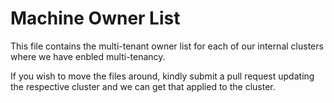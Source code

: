 # Machine Owner List

This file contains the multi-tenant owner list for each of our internal clusters where we have enbled multi-tenancy.

If you wish to move the files around, kindly submit a pull request updating the respective cluster and we can get that applied to the cluster.

